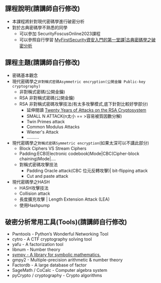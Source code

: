 ## 課程說明(請講師自行修改)
- 本課程將針對現代密碼學進行破密分析
- 對於古典密碼學不熟悉的同學
  - 可以參加 SecurityFoscusOnline2023課程
  - 可以參照自行學習 [MyFirstSecurity資安入門的第一堂課|古典密碼學之破密分析](https://github.com/MyFirstSecurity2020/20230301)

## 課程主題(請講師自行修改)
- 密碼基本觀念
- 現代密碼學之`非對稱式密碼Asymmetric encryption(公開金鑰 Public-key cryptography)`
  - 非對稱式密碼(公開金鑰)
  - RSA 非對稱式密碼(公開金鑰)
  - RSA 非對稱式密碼攻擊技法(有太多攻擊模式,底下針對比較好學部分)
    - 延伸閱讀 [Twenty Years of Attacks on the RSA Cryptosystem](https://crypto.stanford.edu/~dabo/pubs/papers/RSA-survey.pdf) 
    - SMALL N ATTACK(n太小 == >容易被質因數分解)
    - Twin Primes attack
    - Common Modulus Attacks
    - Wiener's Attack
    - ..........
- 現代密碼學之`對稱式密碼Symmetric encryption`(如果太深可以不講此部分)
  - Block Ciphers VS  Stream Ciphers
  - Padding:ECB(Electronic codebook)Mode|CBC(Cipher-block chaining)Mode|.... 
  - 對稱式密碼攻擊技法
    - Padding Oracle attack(CBC 位元反轉攻擊)| bit-flipping attack 
    - Cut and paste attack
- 現代密碼學之HASH
  - HASH攻擊技法
  - Collision attack
  - 長度擴充攻擊 | Length Extension Attack (LEA)
  - 使用Hashpump

## 破密分析常用工具(Tools)(請講師自行修改)
- Pwntools - Python’s Wonderful Networking Tool
- cytro - A CTF cryptography solving tool
- yafu - A factorization tool
- libnum - Number theory
- [sympy - A library for symbolic mathematics.](https://www.sympy.org/en/index.html)
- gmpy2 - Multiple-precision arithmetic & number theory
- Factordb - A large database of factor
- SageMath / CoCalc - Computer algebra system
- pyCrypto / cryptography - Crypto algorithms
